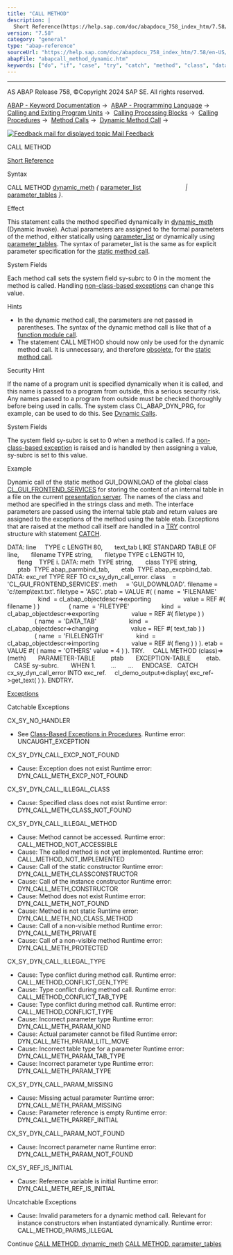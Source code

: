 ```yaml
---
title: "CALL METHOD"
description: |
  Short Reference(https://help.sap.com/doc/abapdocu_758_index_htm/7.58/en-US/abapcall_method_shortref.htm) Syntax CALL METHOD dynamic_meth(https://help.sap.com/doc/abapdocu_758_index_htm/7.58/en-US/abapcall_method_meth_ident_dyna.htm)  parameter_list(https://help.sap.com/doc/abapdocu_758_in
version: "7.58"
category: "general"
type: "abap-reference"
sourceUrl: "https://help.sap.com/doc/abapdocu_758_index_htm/7.58/en-US/abapcall_method_dynamic.htm"
abapFile: "abapcall_method_dynamic.htm"
keywords: ["do", "if", "case", "try", "catch", "method", "class", "data", "internal-table", "abapcall", "dynamic"]
---
```


* * *

AS ABAP Release 758, ©Copyright 2024 SAP SE. All rights reserved.

[ABAP - Keyword Documentation](https://help.sap.com/doc/abapdocu_758_index_htm/7.58/en-US/abenabap.htm) →  [ABAP - Programming Language](https://help.sap.com/doc/abapdocu_758_index_htm/7.58/en-US/abenabap_reference.htm) →  [Calling and Exiting Program Units](https://help.sap.com/doc/abapdocu_758_index_htm/7.58/en-US/abenabap_execution.htm) →  [Calling Processing Blocks](https://help.sap.com/doc/abapdocu_758_index_htm/7.58/en-US/abencall_processing_blocks.htm) →  [Calling Procedures](https://help.sap.com/doc/abapdocu_758_index_htm/7.58/en-US/abencall_procedures.htm) →  [Method Calls](https://help.sap.com/doc/abapdocu_758_index_htm/7.58/en-US/abenmethod_calls.htm) →  [Dynamic Method Call](https://help.sap.com/doc/abapdocu_758_index_htm/7.58/en-US/abenmethod_calls_dynamic.htm) → 

 [![](Mail.gif?object=Mail.gif "Feedback mail for displayed topic") Mail Feedback](mailto:f1_help@sap.com?subject=Feedback%20on%20ABAP%20Documentation&body=Document:%20CALL%20METHOD%2C%20ABAPCALL_METHOD_DYNAMIC%2C%20758%0D%0A%0D%0AError:%0D%0A%0D%0A%0D%0A%0D%0ASuggestion%20for%20improvement:)

CALL METHOD

[Short Reference](https://help.sap.com/doc/abapdocu_758_index_htm/7.58/en-US/abapcall_method_shortref.htm)

Syntax

CALL METHOD [dynamic\_meth](https://help.sap.com/doc/abapdocu_758_index_htm/7.58/en-US/abapcall_method_meth_ident_dyna.htm) *{* [parameter\_list](https://help.sap.com/doc/abapdocu_758_index_htm/7.58/en-US/abapcall_method_parameters.htm)
                         *|* [parameter\_tables](https://help.sap.com/doc/abapdocu_758_index_htm/7.58/en-US/abapcall_method_parameter_tables.htm) *}*.

Effect

This statement calls the method specified dynamically in [dynamic\_meth](https://help.sap.com/doc/abapdocu_758_index_htm/7.58/en-US/abapcall_method_meth_ident_dyna.htm) (Dynamic Invoke). Actual parameters are assigned to the formal parameters of the method, either statically using [parameter\_list](https://help.sap.com/doc/abapdocu_758_index_htm/7.58/en-US/abapcall_method_parameters.htm) or dynamically using [parameter\_tables](https://help.sap.com/doc/abapdocu_758_index_htm/7.58/en-US/abapcall_method_parameter_tables.htm). The syntax of parameter\_list is the same as for explicit parameter specification for the [static method call](https://help.sap.com/doc/abapdocu_758_index_htm/7.58/en-US/abapcall_method_static_short.htm).

System Fields

Each method call sets the system field sy-subrc to 0 in the moment the method is called. Handling [non-class-based exceptions](https://help.sap.com/doc/abapdocu_758_index_htm/7.58/en-US/abenexceptions_non_class.htm) can change this value.

Hints

-   In the dynamic method call, the parameters are not passed in parentheses. The syntax of the dynamic method call is like that of a [function module call](https://help.sap.com/doc/abapdocu_758_index_htm/7.58/en-US/abapcall_function_general.htm).
-   The statement CALL METHOD should now only be used for the dynamic method call. It is unnecessary, and therefore [obsolete](https://help.sap.com/doc/abapdocu_758_index_htm/7.58/en-US/abapcall_method_static.htm), for the [static method call](https://help.sap.com/doc/abapdocu_758_index_htm/7.58/en-US/abenmethod_calls_static.htm).

Security Hint

If the name of a program unit is specified dynamically when it is called, and this name is passed to a program from outside, this a serious security risk. Any names passed to a program from outside must be checked thoroughly before being used in calls. The system class CL\_ABAP\_DYN\_PRG, for example, can be used to do this. See [Dynamic Calls](https://help.sap.com/doc/abapdocu_758_index_htm/7.58/en-US/abendyn_call_scrty.htm).

System Fields

The system field sy-subrc is set to 0 when a method is called. If a [non-class-based exception](https://help.sap.com/doc/abapdocu_758_index_htm/7.58/en-US/abenexceptions_non_class.htm) is raised and is handled by then assigning a value, sy-subrc is set to this value.

Example

Dynamic call of the static method GUI\_DOWNLOAD of the global class [CL\_GUI\_FRONTEND\_SERVICES](https://help.sap.com/doc/abapdocu_758_index_htm/7.58/en-US/abenfrontend_services.htm) for storing the content of an internal table in a file on the current [presentation server](https://help.sap.com/doc/abapdocu_758_index_htm/7.58/en-US/abenpresentation_server_glosry.htm "Glossary Entry"). The names of the class and method are specified in the strings class and meth. The interface parameters are passed using the internal table ptab and return values are assigned to the exceptions of the method using the table etab. Exceptions that are raised at the method call itself are handled in a [TRY](https://help.sap.com/doc/abapdocu_758_index_htm/7.58/en-US/abaptry.htm) control structure with statement [CATCH](https://help.sap.com/doc/abapdocu_758_index_htm/7.58/en-US/abaptry.htm).

DATA: line     TYPE c LENGTH 80,
      text\_tab LIKE STANDARD TABLE OF line,
      filename TYPE string,
      filetype TYPE c LENGTH 10,
      fleng    TYPE i.
DATA: meth  TYPE string,
      class TYPE string,
      ptab  TYPE abap\_parmbind\_tab,
      etab  TYPE abap\_excpbind\_tab.
DATA: exc\_ref TYPE REF TO cx\_sy\_dyn\_call\_error.
class    = 'CL\_GUI\_FRONTEND\_SERVICES'.
meth     = 'GUI\_DOWNLOAD'.
filename = 'c:\\temp\\text.txt'.
filetype = 'ASC'.
ptab = VALUE #( ( name  = 'FILENAME'
                  kind  = cl\_abap\_objectdescr=>exporting
                  value = REF #( filename ) )
                ( name  = 'FILETYPE'
                  kind  = cl\_abap\_objectdescr=>exporting
                  value = REF #( filetype ) )
                ( name  = 'DATA\_TAB'
                  kind  = cl\_abap\_objectdescr=>changing
                  value = REF #( text\_tab ) )
                ( name  = 'FILELENGTH'
                  kind  = cl\_abap\_objectdescr=>importing
                  value = REF #( fleng ) ) ).
etab = VALUE #( ( name = 'OTHERS' value = 4 ) ).
TRY.
    CALL METHOD (class)=>(meth)
      PARAMETER-TABLE
        ptab
      EXCEPTION-TABLE
        etab.
    CASE sy-subrc.
      WHEN 1.
        ...
      ...
    ENDCASE.
  CATCH cx\_sy\_dyn\_call\_error INTO exc\_ref.
    cl\_demo\_output=>display( exc\_ref->get\_text( ) ).
ENDTRY.

[Exceptions](https://help.sap.com/doc/abapdocu_758_index_htm/7.58/en-US/abenabap_language_exceptions.htm)

Catchable Exceptions

CX\_SY\_NO\_HANDLER

-   See [Class-Based Exceptions in Procedures](https://help.sap.com/doc/abapdocu_758_index_htm/7.58/en-US/abenexceptions_procedures.htm).
    Runtime error: UNCAUGHT\_EXCEPTION

CX\_SY\_DYN\_CALL\_EXCP\_NOT\_FOUND

-   Cause: Exception does not exist
    Runtime error: DYN\_CALL\_METH\_EXCP\_NOT\_FOUND

CX\_SY\_DYN\_CALL\_ILLEGAL\_CLASS

-   Cause: Specified class does not exist
    Runtime error: DYN\_CALL\_METH\_CLASS\_NOT\_FOUND

CX\_SY\_DYN\_CALL\_ILLEGAL\_METHOD

-   Cause: Method cannot be accessed.
    Runtime error: CALL\_METHOD\_NOT\_ACCESSIBLE
-   Cause: The called method is not yet implemented.
    Runtime error: CALL\_METHOD\_NOT\_IMPLEMENTED
-   Cause: Call of the static constructor
    Runtime error: DYN\_CALL\_METH\_CLASSCONSTRUCTOR
-   Cause: Call of the instance constructor
    Runtime error: DYN\_CALL\_METH\_CONSTRUCTOR
-   Cause: Method does not exist
    Runtime error: DYN\_CALL\_METH\_NOT\_FOUND
-   Cause: Method is not static
    Runtime error: DYN\_CALL\_METH\_NO\_CLASS\_METHOD
-   Cause: Call of a non-visible method
    Runtime error: DYN\_CALL\_METH\_PRIVATE
-   Cause: Call of a non-visible method
    Runtime error: DYN\_CALL\_METH\_PROTECTED

CX\_SY\_DYN\_CALL\_ILLEGAL\_TYPE

-   Cause: Type conflict during method call.
    Runtime error: CALL\_METHOD\_CONFLICT\_GEN\_TYPE
-   Cause: Type conflict during method call.
    Runtime error: CALL\_METHOD\_CONFLICT\_TAB\_TYPE
-   Cause: Type conflict during method call.
    Runtime error: CALL\_METHOD\_CONFLICT\_TYPE
-   Cause: Incorrect parameter type
    Runtime error: DYN\_CALL\_METH\_PARAM\_KIND
-   Cause: Actual parameter cannot be filled
    Runtime error: DYN\_CALL\_METH\_PARAM\_LITL\_MOVE
-   Cause: Incorrect table type for a parameter
    Runtime error: DYN\_CALL\_METH\_PARAM\_TAB\_TYPE
-   Cause: Incorrect parameter type
    Runtime error: DYN\_CALL\_METH\_PARAM\_TYPE

CX\_SY\_DYN\_CALL\_PARAM\_MISSING

-   Cause: Missing actual parameter
    Runtime error: DYN\_CALL\_METH\_PARAM\_MISSING
-   Cause: Parameter reference is empty
    Runtime error: DYN\_CALL\_METH\_PARREF\_INITIAL

CX\_SY\_DYN\_CALL\_PARAM\_NOT\_FOUND

-   Cause: Incorrect parameter name
    Runtime error: DYN\_CALL\_METH\_PARAM\_NOT\_FOUND

CX\_SY\_REF\_IS\_INITIAL

-   Cause: Reference variable is initial
    Runtime error: DYN\_CALL\_METH\_REF\_IS\_INITIAL

Uncatchable Exceptions

-   Cause: Invalid parameters for a dynamic method call. Relevant for instance constructors when instantiated dynamically.
    Runtime error: CALL\_METHOD\_PARMS\_ILLEGAL

Continue
[CALL METHOD, dynamic\_meth](https://help.sap.com/doc/abapdocu_758_index_htm/7.58/en-US/abapcall_method_meth_ident_dyna.htm)
[CALL METHOD, parameter\_tables](https://help.sap.com/doc/abapdocu_758_index_htm/7.58/en-US/abapcall_method_parameter_tables.htm)